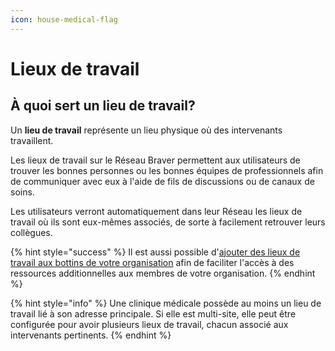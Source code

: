 ```yaml
---
icon: house-medical-flag
---
```


# Lieux de travail

## À quoi sert un lieu de travail?

Un **lieu de travail** représente un lieu physique où des intervenants travaillent.

Les lieux de travail sur le Réseau Braver permettent aux utilisateurs de trouver les bonnes personnes ou les bonnes équipes de professionnels afin de communiquer avec eux à l'aide de fils de discussions ou de canaux de soins.&#x20;

Les utilisateurs verront automatiquement dans leur Réseau les lieux de travail où ils sont eux-mêmes associés, de sorte à facilement retrouver leurs collègues.

{% hint style="success" %}
Il est aussi possible d'[ajouter des lieux de travail aux bottins de votre organisation](broken-reference) afin de faciliter l'accès à des ressources additionnelles aux membres de votre organisation.
{% endhint %}

{% hint style="info" %}
Une clinique médicale possède au moins un lieu de travail lié à son adresse principale. Si elle est multi-site, elle peut être configurée pour avoir plusieurs lieux de travail, chacun associé aux intervenants pertinents.
{% endhint %}

